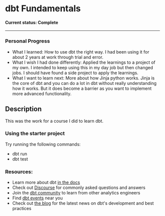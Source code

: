 # dbt Fundamentals

#### Current status: Complete

___

### Personal Progress
* What I learned: How to use dbt the right way. I had been using it for about 2 years at work through trial and error.
* What I wish I had done differently: Applied the learnings to a project of my own. I intended to keep using this in my day job but then changed jobs. I should have found a side project to apply the learnings.
* What I want to learn next: More about how Jinja python works. Jinja is the core of dbt and you can do a lot in dbt without really understanding how it works. But it does become a barrier as you want to implement more advanced functionality.

## Description
This was the work for a course I did to learn dbt.

### Using the starter project

Try running the following commands:
- dbt run
- dbt test


### Resources:
- Learn more about dbt [in the docs](https://docs.getdbt.com/docs/introduction)
- Check out [Discourse](https://discourse.getdbt.com/) for commonly asked questions and answers
- Join the [dbt community](http://community.getbdt.com/) to learn from other analytics engineers
- Find [dbt events](https://events.getdbt.com) near you
- Check out [the blog](https://blog.getdbt.com/) for the latest news on dbt's development and best practices

